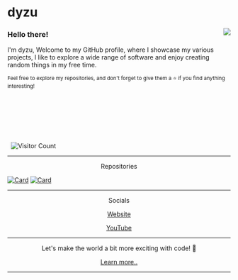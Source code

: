 # dyzu


<img align="right" src="https://github-readme-stats.vercel.app/api?username=dyzuofficial&show_icons=true&icon_color=718096&text_color=718096&bg_color=00000000&hide_title=true&hide_border=true" />

### Hello there! 

I'm dyzu, Welcome to my GitHub profile, where I showcase my various projects, I like to explore a wide range of software and enjoy creating random things in my free time.

<sub>Feel free to explore my repositories, and don't forget to give them a ⭐️ if you find anything interesting!</sub>
<br/><br/>
<br/><br/>
<br/><br/>
<br/><br/>
&nbsp;
![Visitor Count](https://profile-counter.glitch.me/dyzuofficial/count.svg) 
&nbsp;

_________________

<p align="center">Repositories</p>

[![Card](https://github-readme-stats.vercel.app/api/pin/?username=dyzuofficial&repo=dyzuofficial.github.io)](https://github.com/dyzuofficial/dyzuofficial.github.io)
[![Card](https://github-readme-stats.vercel.app/api/pin/?username=dyzuofficial&repo=dyzuofficial)](https://github.com/dyzuofficial/dyzuofficial)

_________________
<p align="center">Socials</p>

<p align="center"><a href="https://dyzu.solidskill.us">Website</a></p>

<p align="center"><a href="https://youtube.com/@dyzu">YouTube</a></p>

_________________

<p align="center">Let's make the world a bit more exciting with code! 🚀</p>

<p align="center"><a href="https://example.com">Learn more..</a></p>

_________________
